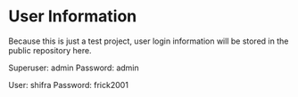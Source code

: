 # User Information

Because this is just a test project, user login information will be stored in the public repository here.

Superuser: admin
Password: admin

User: shifra
Password: frick2001
